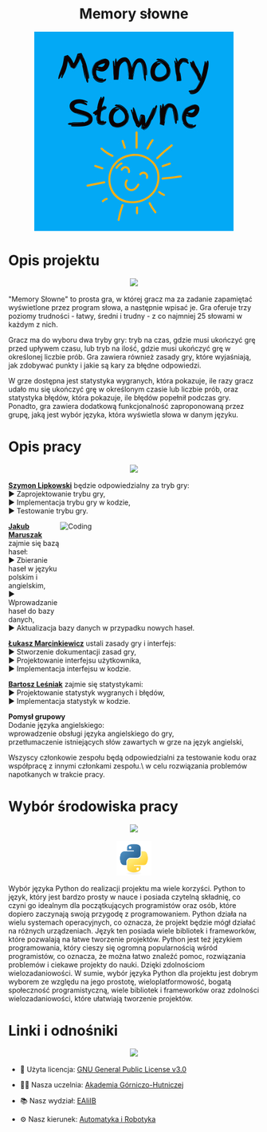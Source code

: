 <h1 align="center">Memory słowne</h1>
<p align="center">
  <img src="https://github.com/BartoszLesniak333/Memory-slowne/blob/main/Zdj%C4%99cia/Zdjecie%20tytu%C5%82owe.jpeg">
</p>

<h1 align="left">Opis projektu</h1>
<p align="center">
  <img src="https://github.com/BartoszLesniak333/Memory-slowne/blob/main/Zdj%C4%99cia/Linia.jpeg">
</p>
"Memory Słowne" to prosta gra, w której gracz ma za zadanie zapamiętać wyświetlone przez program słowa, a następnie wpisać je. Gra oferuje trzy poziomy trudności - łatwy, średni i trudny - z co najmniej 25 słowami w każdym z nich.

Gracz ma do wyboru dwa tryby gry: tryb na czas, gdzie musi ukończyć grę przed upływem czasu, lub tryb na ilość, gdzie musi ukończyć grę w określonej liczbie prób. Gra zawiera również zasady gry, które wyjaśniają, jak zdobywać punkty i jakie są kary za błędne odpowiedzi.

W grze dostępna jest statystyka wygranych, która pokazuje, ile razy gracz udało mu się ukończyć grę w określonym czasie lub liczbie prób, oraz statystyka błędów, która pokazuje, ile błędów popełnił podczas gry. Ponadto, gra zawiera dodatkową funkcjonalność zaproponowaną przez grupę, jaką jest wybór języka, która wyświetla słowa w danym języku.

<h1 align="left">Opis pracy</h1>
<p align="center">
  <img src="https://github.com/BartoszLesniak333/Memory-slowne/blob/main/Zdj%C4%99cia/Linia.jpeg">
</p>


[**Szymon Lipkowski**](https://github.com/SaJmOOOOOnN) będzie odpowiedzialny za tryb gry:\
▶️ Zaprojektowanie trybu gry,\
▶️ Implementacja trybu gry w kodzie,\
▶️ Testowanie trybu gry.

<img align="right" alt="Coding" width="400" src="https://mir-s3-cdn-cf.behance.net/project_modules/fs/6203bb58569011.5a01825de3d9b.gif" width="400" height="200">

[**Jakub Maruszak**](https://github.com/JaQub-0) zajmie się bazą haseł:\
▶️ Zbieranie haseł w języku polskim i angielskim,\
▶️ Wprowadzanie haseł do bazy danych,\
▶️ Aktualizacja bazy danych w przypadku nowych haseł.

[**Łukasz Marcinkiewicz**](https://github.com/Einherii) ustali zasady gry i interfejs:\
▶️ Stworzenie dokumentacji zasad gry,\
▶️ Projektowanie interfejsu użytkownika,\
▶️ Implementacja interfejsu w kodzie.

[**Bartosz Leśniak**](https://github.com/BartoszLesniak333) zajmie się statystykami:\
▶️ Projektowanie statystyk wygranych i błędów,\
▶️ Implementacja statystyk w kodzie.

**Pomysł grupowy**\
Dodanie języka angielskiego:\
wprowadzenie obsługi języka angielskiego do gry,\
przetłumaczenie istniejących słów zawartych w grze na język angielski,

Wszyscy członkowie zespołu będą odpowiedzialni za testowanie kodu oraz współpracę z innymi członkami zespołu.\ 
w celu rozwiązania problemów napotkanych w trakcie pracy.

<h1 align="left">Wybór środowiska pracy</h1>
<p align="center">
  <img src="https://github.com/BartoszLesniak333/Memory-slowne/blob/main/Zdj%C4%99cia/Linia.jpeg">
</p>

<p align="center"> <img src="https://raw.githubusercontent.com/devicons/devicon/master/icons/python/python-original.svg" alt="python" width="70" height="70"/> </a> </p>
Wybór języka Python do realizacji projektu ma wiele korzyści. Python to język, który jest bardzo prosty w nauce i posiada czytelną składnię, co czyni go idealnym dla początkujących programistów oraz osób, które dopiero zaczynają swoją przygodę z programowaniem. Python działa na wielu systemach operacyjnych, co oznacza, że projekt będzie mógł działać na różnych urządzeniach. Język ten posiada wiele bibliotek i frameworków, które pozwalają na łatwe tworzenie projektów. Python jest też językiem programowania, który cieszy się ogromną popularnością wśród programistów, co oznacza, że można łatwo znaleźć pomoc, rozwiązania problemów i ciekawe projekty do nauki. Dzięki zdolnościom wielozadaniowości. W sumie, wybór języka Python dla projektu jest dobrym wyborem ze względu na jego prostotę, wieloplatformowość, bogatą społeczność programistyczną, wiele bibliotek i frameworków oraz zdolności wielozadaniowości, które ułatwiają tworzenie projektów.

<h1 align="left">Linki i odnośniki</h1>
<p align="center">
  <img src="https://github.com/BartoszLesniak333/Memory-slowne/blob/main/Zdj%C4%99cia/Linia.jpeg">
</p>

- 📄 Użyta licencja: [GNU General Public License v3.0](https://github.com/BartoszLesniak333/Memory-slowne/blob/main/LICENSE)

- 🧑‍🎓 Nasza uczelnia: [Akademia Górniczo-Hutniczej](https://www.agh.edu.pl/)

- 📚 Nasz wydział: [EAIiIB](https://www.eaiib.agh.edu.pl/)

- ⚙️ Nasz kierunek: [Automatyka i Robotyka](https://www.eaiib.agh.edu.pl/automatyka-i-robotyka/)

